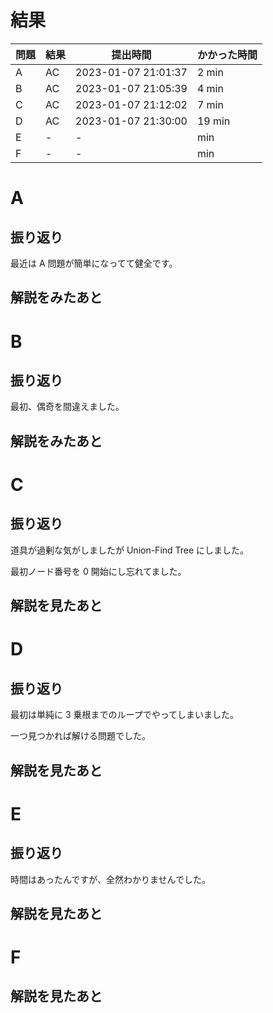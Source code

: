 # 結果

| 問題 | 結果 | 提出時間            | かかった時間 |
|------|------|---------------------|--------------|
| A    | AC   | 2023-01-07 21:01:37 | 2 min        |
| B    | AC   | 2023-01-07 21:05:39 | 4 min        |
| C    | AC   | 2023-01-07 21:12:02 | 7 min        |
| D    | AC   | 2023-01-07 21:30:00 | 19 min       |
| E    | -    | -                   |     min      |
| F    | -    | -                   |     min      |

# A

## 振り返り

最近は A 問題が簡単になってて健全です。

## 解説をみたあと

# B

## 振り返り

最初、偶奇を間違えました。

## 解説をみたあと

# C

## 振り返り

道具が過剰な気がしましたが Union-Find Tree にしました。

最初ノード番号を 0 開始にし忘れてました。

## 解説を見たあと

# D

## 振り返り

最初は単純に 3 乗根までのループでやってしまいました。

一つ見つかれば解ける問題でした。

## 解説を見たあと

# E

## 振り返り

時間はあったんですが、全然わかりませんでした。

## 解説を見たあと

# F

## 解説を見たあと
